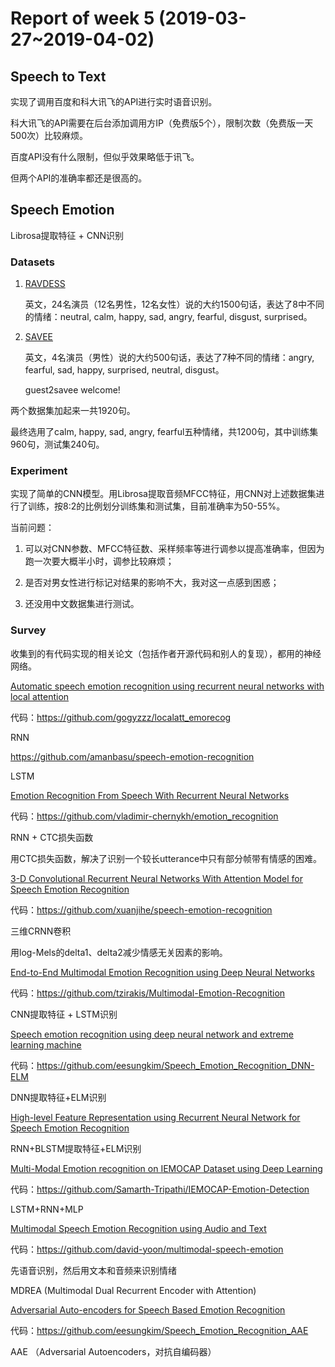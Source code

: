 # Report of week 5 (2019-03-27~2019-04-02)

## Speech to Text

实现了调用百度和科大讯飞的API进行实时语音识别。

科大讯飞的API需要在后台添加调用方IP（免费版5个），限制次数（免费版一天500次）比较麻烦。

百度API没有什么限制，但似乎效果略低于讯飞。

但两个API的准确率都还是很高的。



## Speech Emotion

Librosa提取特征 + CNN识别

### Datasets

1. [RAVDESS](https://zenodo.org/record/1188976)

   英文，24名演员（12名男性，12名女性）说的大约1500句话，表达了8中不同的情绪：neutral, calm, happy, sad, angry, fearful, disgust, surprised。

2. [SAVEE](http://kahlan.eps.surrey.ac.uk/savee/Download.html)

   英文，4名演员（男性）说的大约500句话，表达了7种不同的情绪：angry, fearful, sad, happy, surprised, neutral, disgust。

   guest2savee welcome!

两个数据集加起来一共1920句。

最终选用了calm, happy, sad, angry, fearful五种情绪，共1200句，其中训练集960句，测试集240句。



### Experiment

实现了简单的CNN模型。用Librosa提取音频MFCC特征，用CNN对上述数据集进行了训练，按8:2的比例划分训练集和测试集，目前准确率为50-55%。

当前问题：

1. 可以对CNN参数、MFCC特征数、采样频率等进行调参以提高准确率，但因为跑一次要大概半小时，调参比较麻烦；

2. 是否对男女性进行标记对结果的影响不大，我对这一点感到困惑；

3. 还没用中文数据集进行测试。



### Survey

收集到的有代码实现的相关论文（包括作者开源代码和别人的复现），都用的神经网络。



[Automatic speech emotion recognition using recurrent neural networks with local attention](https://ieeexplore.ieee.org/abstract/document/7952552)

代码：https://github.com/gogyzzz/localatt_emorecog

RNN



https://github.com/amanbasu/speech-emotion-recognition

LSTM



[Emotion Recognition From Speech With Recurrent Neural Networks](https://arxiv.org/pdf/1701.08071.pdf)

代码：https://github.com/vladimir-chernykh/emotion_recognition

RNN + CTC损失函数

用CTC损失函数，解决了识别一个较长utterance中只有部分帧带有情感的困难。



[3-D Convolutional Recurrent Neural Networks With Attention Model for Speech Emotion Recognition](https://ieeexplore.ieee.org/stamp/stamp.jsp?tp=&arnumber=8421023)

代码：https://github.com/xuanjihe/speech-emotion-recognition

三维CRNN卷积

用log-Mels的delta1、delta2减少情感无关因素的影响。



[End-to-End Multimodal Emotion Recognition using Deep Neural Networks](https://ieeexplore.ieee.org/stamp/stamp.jsp?tp=&arnumber=8070966)

代码：https://github.com/tzirakis/Multimodal-Emotion-Recognition

CNN提取特征 + LSTM识别



[Speech emotion recognition using deep neural network and extreme learning machine](https://www.microsoft.com/en-us/research/wp-content/uploads/2016/02/IS140441.pdf)

代码：https://github.com/eesungkim/Speech_Emotion_Recognition_DNN-ELM

DNN提取特征+ELM识别



[High-level Feature Representation using Recurrent Neural Network for Speech Emotion Recognition](https://www.microsoft.com/en-us/research/wp-content/uploads/2016/02/Lee-Tashev_Emotion_detection_Interspeech2015.pdf)

RNN+BLSTM提取特征+ELM识别



[Multi-Modal Emotion recognition on IEMOCAP Dataset using Deep Learning](https://arxiv.org/pdf/1804.05788.pdf)

代码：https://github.com/Samarth-Tripathi/IEMOCAP-Emotion-Detection

LSTM+RNN+MLP



[Multimodal Speech Emotion Recognition using Audio and Text](https://arxiv.org/abs/1810.04635)

代码：https://github.com/david-yoon/multimodal-speech-emotion

先语音识别，然后用文本和音频来识别情绪

MDREA (Multimodal Dual Recurrent Encoder with Attention)



[Adversarial Auto-encoders for Speech Based Emotion Recognition](https://guptarah.github.io/myPapers/sahu_gan_IS17.pdf)

代码：https://github.com/eesungkim/Speech_Emotion_Recognition_AAE

AAE （Adversarial Autoencoders，对抗自编码器）